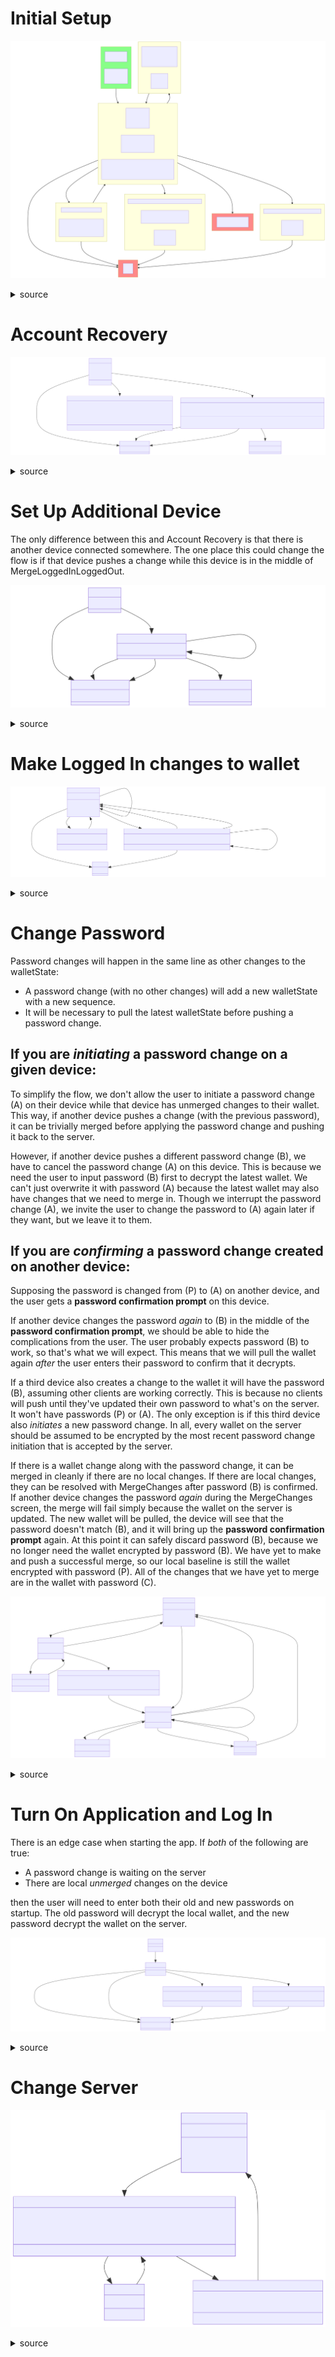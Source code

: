 # Initial Setup

![](user-flows-diagrams/diagram-1.svg)

<details><summary>source</summary>

<!-- I don't know why `direction RL` within the subgraphs makes it go top-down.
     TD doesn't. Maybe it's a bug that they'll fix in which case we'll need to
     change these to TD. -->

```mermaid
flowchart TD
	classDef start fill:#8f8;
	classDef finish fill:#f88;
  LoggedInHomeScreen:::finish
  SetupLogin:::finish
  LoggedOutHomeScreen:::start

  LoggedOutHomeScreen --<big><b>Log In / Sign Up</b></big>--> Signup
  Signup --<big><b>Sign Up</b></big> - <i>Success</i>--> LoggedInHomeScreen
  Signup --<big><b>I already have an account</b></big>--> SetupLogin

  Signup --<big><b>Sign Up</b></big> - <i>Bad Credentials</i>--> SignupErrorCredentials
  SignupErrorCredentials --<big><b>Try Again</b></big>--> Signup

  Signup --<big><b>Sign Up</b></big> - <i>Email Exists On Server</i>--> SignupErrorEmailExists
  SignupErrorEmailExists --<big><b>Sign up with a different email address</b></big>--> Signup
  SignupErrorEmailExists --<big><b>Log In Instead</b></big>--> SetupLogin

  Signup --<big><b>Sign Up</b></big> - <i>Wallet PubKey Exists On Server with different Email</i>--> SignupErrorPubKeyExists
  SignupErrorPubKeyExists --<big><b>Log In Instead</b></big>--> SetupLogin

  Signup --<big><b>Sign Up</b></big> - <i>Wallet PubKey Email Pair Exists On Server</i>--> SignupErrorPubKeyEmailExists
  SignupErrorPubKeyEmailExists --<big><b>Log In Instead</b></big>--> SetupLogin

  subgraph LoggedOutHomeScreen
		direction RL
    LoggedOutHomeScreen1[<h3>Trending Videos</h3>]
    LoggedOutHomeScreen2[<h3>Buttons</h3><ul><li>Log In / Sign Up</li></ul>]
  end

  subgraph LoggedInHomeScreen
		LoggedInHomeScreen1[<h3>Logged In Home Screen</h3>]
  end

  subgraph SetupLogin
		SetupLogin1[<h3>Log In</h3>]
  end

  subgraph SignupErrorPubKeyEmailExists
		direction RL
		SignupErrorPubKeyEmailExists1[An account with your wallet and this email already exists]
    SignupErrorPubKeyEmailExists2[<h3>Buttons</h3><ul><li>Log In Instead</li></ul>]
  end

	subgraph SignupErrorEmailExists
		direction RL
		SignupErrorEmailExists1[This email already exists on this server]
    SignupErrorEmailExists2[<h3>Buttons</h3><ul><li>Log In Instead</li><li>Sign up with a different email address</li></ul>]
  end

  subgraph Signup
		direction RL
    Signup1[<h3>Enter Credentials</h3><ul><li>Server</li><li>Email</li><li>Password</li></ul>]
    Signup2[<h3>Buttons</h3><ul><li>Sign Up</li></ul>]
    Signup2[<h3>Buttons</h3><ul><li>Sign Up</li><li>I already have an account</li></ul>]
    Signup3[<h3>Warnings For User</h3><ul><li>Wallet goes on server, but it's encrypted<li>Don't lose your password! We have <b>no</b> recovery options without it.<li>Make your password strong. Don't trust the server!</ul>]
  end

  subgraph SignupErrorCredentials
		direction RL
		SignupErrorCredentials1[<h3>Possible Errors</h3><ul><li> Server Invalid<li> Email Malformed<li> Password Not Good Enough</ul>]
    SignupErrorCredentials2[<h3>Buttons</h3><ul><li>Try Again</li></ul>]
  end


  subgraph SignupErrorPubKeyExists
		direction RL
		SignupErrorPubKeyExists1[An account with your wallet, but not the email you entered, already exists]
		SignupErrorPubKeyExists2[<h3>Note to user</h3>Change email later if you want, after you log in]
    SignupErrorPubKeyExists3[<h3>Buttons</h3><ul><li>Log In Instead</li></ul>]
  end
```



</details>

# Account Recovery

![](user-flows-diagrams/diagram-2.svg)

<details><summary>source</summary>

```mermaid
classDiagram

SetupLogin --|> MergeLoggedInLoggedOut : Log In - Existing pre-login local changes
SetupLogin --|> DataError : Log In - Data Error
SetupLogin --|> LoggedInHomeScreen : Log In - No existing pre-login local changes

MergeLoggedInLoggedOut --|> LoggedInHomeScreen : Discard logged out changes
MergeLoggedInLoggedOut --|> LoggedInHomeScreen : Merge logged out changes
MergeLoggedInLoggedOut --|> LoggedOutHomeScreen : Cancel login

LoggedInHomeScreen : ...
LoggedOutHomeScreen : ...

MergeLoggedInLoggedOut : Before you logged in, you took some actions that were saved to your wallet. Would you like to merge them?
MergeLoggedInLoggedOut : - this is a complicated part -
MergeLoggedInLoggedOut : - this is unlike normal conflict resolution because the baseline is zero, and also the logged out wallet's keypair is discarded -
MergeLoggedInLoggedOut : Discard logged out changes()
MergeLoggedInLoggedOut : Merge logged out changes()
MergeLoggedInLoggedOut : Don't log in for now()

DataError : Possible Errors
DataError : * Corrupt wallet JSON
DataError : * Signature does not match
DataError : * Sequence error
DataError : - This might be Error Recovery Mode, or Error Recovery Mode may be split off from here -
DataError : - this is a complicated part -
DataError : ????()

SetupLogin : Enter Credentials
SetupLogin : * [Server]
SetupLogin : * [Email]
SetupLogin : * [Password]
SetupLogin : Log In()
```

</details>

# Set Up Additional Device

The only difference between this and Account Recovery is that there is another device connected somewhere. The one place this could change the flow is if that device pushes a change while this device is in the middle of MergeLoggedInLoggedOut.

![](user-flows-diagrams/diagram-3.svg)

<details><summary>source</summary>

```mermaid
classDiagram

SetupLogin --|> MergeLoggedInLoggedOut : Existing pre-login local changes
SetupLogin --|> LoggedInHomeScreen : No existing pre-login local changes

MergeLoggedInLoggedOut --|> LoggedInHomeScreen : Discard logged out changes
MergeLoggedInLoggedOut --|> LoggedInHomeScreen : Merge logged out changes
MergeLoggedInLoggedOut --|> LoggedOutHomeScreen : Cancel login

MergeLoggedInLoggedOut --|> MergeLoggedInLoggedOut : Other device pushed an update in the middle of merging

LoggedInHomeScreen : ...
LoggedOutHomeScreen : ...

MergeLoggedInLoggedOut : ...

SetupLogin : ...

```

</details>

# Make Logged In changes to wallet

![](user-flows-diagrams/diagram-4.svg)

<details><summary>source</summary>

```mermaid
classDiagram

LoggedInHomeScreen --|> LoggedInHomeScreen : Make Changes - Change committed to server
LoggedInHomeScreen --|> MergeChanges : Make Changes - Conflict on server
LoggedInHomeScreen --|> DataError : Periodic Get Wallet - Data Error
LoggedInHomeScreen --|> VisualHash : Check Visual Hash
VisualHash --|> LoggedInHomeScreen : Go Back

MergeChanges --|> MergeChanges : Commit Merge - Other device pushed an update during MergeChanges
MergeChanges --|> LoggedInHomeScreen : Commit Merge - Merge committed to server
MergeChanges --|> LoggedInHomeScreen : Commit Merge - Too many errors [network, etc], giving up for now
MergeChanges --|> DataError : Commit Merge - Data Error

MergeChanges : Merge changes that were made here and at least one other device without rebasing
MergeChanges : - this is a complicated part -
MergeChanges : Commit Merge()

LoggedInHomeScreen : Trending Videos
LoggedInHomeScreen : Make Changes()
LoggedInHomeScreen : Check Visual Hash()
LoggedInHomeScreen : Change Password()
LoggedInHomeScreen : Change Server()

DataError : ...

VisualHash : Confirm all of your devices are in sync
VisualHash : - visual hash -
VisualHash : GoBack()

```
</details>

# Change Password

Password changes will happen in the same line as other changes to the walletState:

* A password change (with no other changes) will add a new walletState with a new sequence.
* It will be necessary to pull the latest walletState before pushing a password change.

## If you are *initiating* a password change on a given device:

To simplify the flow, we don't allow the user to initiate a password change (A) on their device while that device has unmerged changes to their wallet. This way, if another device pushes a change (with the previous password), it can be trivially merged before applying the password change and pushing it back to the server.

However, if another device pushes a different password change (B), we have to cancel the password change (A) on this device. This is because we need the user to input password (B) first to decrypt the latest wallet. We can't just overwrite it with password (A) because the latest wallet may also have changes that we need to merge in. Though we interrupt the password change (A), we invite the user to change the password to (A) again later if they want, but we leave it to them.

## If you are *confirming* a password change created on another device:

Supposing the password is changed from (P) to (A) on another device, and the user gets a **password confirmation prompt** on this device.

If another device changes the password _again_ to (B) in the middle of the **password confirmation prompt**, we should be able to hide the complications from the user. The user probably expects password (B) to work, so that's what we will expect. This means that we will pull the wallet again _after_ the user enters their password to confirm that it decrypts.

If a third device also creates a change to the wallet it will have the password (B), assuming other clients are working correctly. This is because no clients will push until they've updated their own password to what's on the server. It won't have passwords (P) or (A). The only exception is if this third device also _initiates_ a new password change. In all, every wallet on the server should be assumed to be encrypted by the most recent password change initiation that is accepted by the server.

If there is a wallet change along with the password change, it can be merged in cleanly if there are no local changes. If there are local changes, they can be resolved with MergeChanges after password (B) is confirmed. If another device changes the password _again_ during the MergeChanges screen, the merge will fail simply because the wallet on the server is updated. The new wallet will be pulled, the device will see that the password doesn't match (B), and it will bring up the **password confirmation prompt** again. At this point it can safely discard password (B), because we no longer need the wallet encrypted by password (B). We have yet to make and push a successful merge, so our local baseline is still the wallet encrypted with password (P). All of the changes that we have yet to merge are in the wallet with password (C).

![](user-flows-diagrams/diagram-5.svg)

<details><summary>source</summary>

```mermaid
classDiagram

LoggedInHomeScreen --|> ChangePassword : Change Password - *only if no un-merged changes present*
ChangePassword --|> BadPassword : Submit - Bad Password
ChangePassword --|> ChangePasswordPreempted : Submit - Another device updated the password
ChangePasswordPreempted --|> ConfirmPassword : Accept New Password Instead
ChangePassword --|> LoggedInHomeScreen : Submit - Success
BadPassword --|> ChangePassword : Try Again

LoggedInHomeScreen --|> ConfirmPassword : Other device changes password
ConfirmPassword --|> ConfirmPassword : Other device changes password during ConfirmPassword
ConfirmPassword --|> IncorrectPassword : Submit - Incorrect
ConfirmPassword --|> LoggedInHomeScreen : Submit - Success
ConfirmPassword --|> MergeChanges : Submit - Success, but we've now decrypted changes that we need to merge
IncorrectPassword --|> ConfirmPassword : Try Again

MergeChanges --|> ConfirmPassword : Commit Merge - Other device changes password during MergeChanges
MergeChanges --|> LoggedInHomeScreen : Commit Merge - Merge committed to server

MergeChanges : ...

LoggedInHomeScreen : Trending Videos
LoggedInHomeScreen : Make Changes()
LoggedInHomeScreen : Check Visual Hash()
LoggedInHomeScreen : Change Password()
LoggedInHomeScreen : Change Server()

ChangePassword : Enter Credentials
ChangePassword : * [Password]
ChangePassword : Submit()

BadPassword : Password Not Good Enough
BadPassword : Try Again()

ChangePasswordPreempted : Looks like you changed your password on another device.
ChangePasswordPreempted : You need to enter this new password on this device to continue.
ChangePasswordPreempted : If you still would like to change your password using this device, do so afterwards.
ChangePasswordPreempted : Accept New Password Instead()

ConfirmPassword : Enter Credentials
ConfirmPassword : * [Password]
ConfirmPassword : Submit()

IncorrectPassword : Password Does Not Match
IncorrectPassword : Try Again()

```

</details>

# Turn On Application and Log In

There is an edge case when starting the app. If _both_ of the following are true:

* A password change is waiting on the server
* There are local _unmerged_ changes on the device

then the user will need to enter both their old and new passwords on startup. The old password will decrypt the local wallet, and the new password decrypt the wallet on the server.

![](user-flows-diagrams/diagram-6.svg)

<details><summary>source</summary>

```mermaid
classDiagram

DeviceOff --|> AppStartLogin : Start App - Normal
AppStartLogin --|> LoggedInHomeScreen : Log In - No password change on server
AppStartLogin --|> LoggedInHomeScreen : Log In - New Password - Password change exists on server. No local wallet changes

AppStartLogin --|> GetLocalPassword : Log In - New Password - Password change exists on server, local wallet changes exist
AppStartLogin --|> GetServerPassword : Log In - Old Password - Password change exists on server

GetLocalPassword --|> LoggedInHomeScreen : Log In - Old Password
GetServerPassword --|> LoggedInHomeScreen : Log In - New Password

DeviceOff : Start App()
AppStartLogin : Log In()
LoggedInHomeScreen : ...
GetLocalPassword : Looks like you have some changes that you haven't pushed.
GetLocalPassword : Enter your old password to unlock your wallet so it can be pushed.
GetLocalPassword : Log In()
GetServerPassword : Looks like you changed your password from another device.
GetServerPassword : Enter your new password.
GetServerPassword : Log In()
```

</details>

# Change Server

![](user-flows-diagrams/diagram-7.svg)

<details><summary>source</summary>

```mermaid
classDiagram

LoggedInHomeScreen --|> ChangeServer : Change Server
ChangeServer  --|> BadServer : Confirm - Bad Server
ChangeServer  --|> ChangeServerConfirmation : Confirm - Success
BadServer --|> ChangeServer : Try Again
ChangeServerConfirmation --|> LoggedInHomeScreen : Confirm

LoggedInHomeScreen : Trending Videos
LoggedInHomeScreen : Make Changes()
LoggedInHomeScreen : Check Visual Hash()
LoggedInHomeScreen : Change Password()
LoggedInHomeScreen : Change Server()

ChangeServer : We don't trust the server you were at.
ChangeServer : Gather all of your devices and confirm visual hash to make sure they're all synced first
ChangeServer : - visual hash -
ChangeServer : * [New Server URL]
ChangeServer : Confirm()

ChangeServerConfirmation : Confirm new visual hashes to confirm new server
ChangeServerConfirmation : - visual hash -
ChangeServerConfirmation : Confirm()

BadServer : Server Invalid
BadServer : Try Again()
```

</details>
